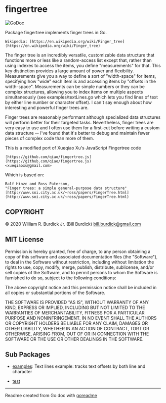 # fingertree

[![GoDoc](https://img.shields.io/badge/pkg.go.dev-doc-blue)](http://pkg.go.dev/github.com/zot/go-fingertree)

Package fingertree implements finger trees in Go.

```
Wikipedia: [https://en.wikipedia.org/wiki/Finger_tree](https://en.wikipedia.org/wiki/Finger_tree)
```

The finger tree is an incredibly versatile, customizable data
structure that functions more or less like a random-access list
except that, rather than using indexes to access the items, you
define "measurements" for that. This key distinction provides a
large amount of power and flexibility. Measurements give you a way
to define a sort of "width-space" for items, specifying how "wide"
each item is and accessing items by "offsets in the
width-space". Measurements can be simple numbers or they can be
complex structures, allowing you to index items on multiple aspects
simultaneously (see examples/textLines.go which lets you find lines
of text by either line number or character offset). I can't say
enough about how interesting and powerful finger trees are.

Finger trees are reasonably performant although specialized data
structures will perform better for their targeted tasks.
Nevertheless, finger trees are very easy to use and I often use
them for a first-cut before writing a custom data structure -- I've
found that it's better to debug and maintain fewer pieces of
complex code than more of them.

This is a modified port of Xueqiao Xu's JavaScript Fingertree code

```
[https://github.com/qiao/fingertree.js](https://github.com/qiao/fingertree.js)
<xueqiaoxu@gmail.com>
```

Which is based on:

```
Ralf Hinze and Ross Paterson,
"Finger trees: a simple general-purpose data structure"
[http://www.soi.city.ac.uk/~ross/papers/FingerTree.html](http://www.soi.city.ac.uk/~ross/papers/FingerTree.html)
```

## COPYRIGHT

© 2020 William R. Burdick Jr. (Bill Burdick) <bill.burdick@gmail.com>

## MIT License

Permission is hereby granted, free of charge, to any person
obtaining a copy of this software and associated documentation
files (the "Software"), to deal in the Software without
restriction, including without limitation the rights to use, copy,
modify, merge, publish, distribute, sublicense, and/or sell copies
of the Software, and to permit persons to whom the Software is
furnished to do so, subject to the following conditions:

The above copyright notice and this permission notice shall be
included in all copies or substantial portions of the Software.

THE SOFTWARE IS PROVIDED "AS IS", WITHOUT WARRANTY OF ANY KIND,
EXPRESS OR IMPLIED, INCLUDING BUT NOT LIMITED TO THE WARRANTIES OF
MERCHANTABILITY, FITNESS FOR A PARTICULAR PURPOSE AND
NONINFRINGEMENT. IN NO EVENT SHALL THE AUTHORS OR COPYRIGHT HOLDERS
BE LIABLE FOR ANY CLAIM, DAMAGES OR OTHER LIABILITY, WHETHER IN AN
ACTION OF CONTRACT, TORT OR OTHERWISE, ARISING FROM, OUT OF OR IN
CONNECTION WITH THE SOFTWARE OR THE USE OR OTHER DEALINGS IN THE
SOFTWARE.

## Sub Packages

* [examples](./examples): Text lines example: tracks text offsets by both line and character

* [test](./test)

---
Readme created from Go doc with [goreadme](https://github.com/posener/goreadme)
